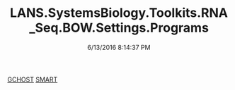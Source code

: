 ﻿---
title: LANS.SystemsBiology.Toolkits.RNA_Seq.BOW.Settings.Programs
date: 6/13/2016 8:14:37 PM
---

[GCHOST](T-LANS.SystemsBiology.Toolkits.RNA_Seq.BOW.Settings.Programs.GCHOST.html)
[SMART](T-LANS.SystemsBiology.Toolkits.RNA_Seq.BOW.Settings.Programs.SMART.html)
